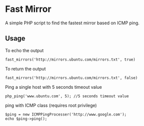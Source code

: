 # Fast Mirror

A simple PHP script to find the fastest mirror based on ICMP ping.

## Usage
To echo the output

```
fast_mirrors('http://mirrors.ubuntu.com/mirrors.txt', true)

```

To return the output

```
fast_mirrors('http://mirrors.ubuntu.com/mirrors.txt', false)

```

Ping a single host with 5 seconds timeout value

```
php_ping('www.ubuntu.com', 5); //5 seconds timeout value

```

ping with ICMP class (requires root privilege)

```
$ping = new ICMPPingProcesser('http://www.google.com');
echo $ping->ping();

```
